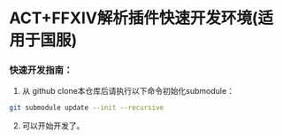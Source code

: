 # ACT+FFXIV解析插件快速开发环境(适用于国服)

### 快速开发指南：

1. 从 github clone本仓库后请执行以下命令初始化submodule：

```bash
git submodule update --init --recursive
```

2. 可以开始开发了。
